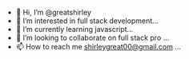 - 👋 Hi, I’m @greatshirley
- 👀 I’m interested in full stack development...
- 🌱 I’m currently learning javascript...
- 💞️ I’m looking to collaborate on full stack pro ...
- 📫 How to reach me shirleygreat00@gmail.com ...

<!---
greatshirley/greatshirley is a ✨ special ✨ repository because its `README.md` (this file) appears on your GitHub profile.
You can click the Preview link to take a look at your changes.
--->
